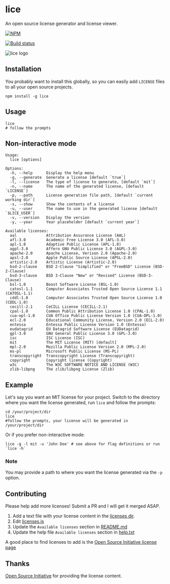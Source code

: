 # lice

An open source license generator and license viewer.

[![NPM](https://nodei.co/npm/lice.png)](https://nodei.co/npm/lice/)

[![Build status](https://travis-ci.org/superkhau/lice.svg?branch=master)](https://travis-ci.org/superkhau/lice)

![lice logo](/data/lice.png)

## Installation
You probably want to install this globally, so you can easily add `LICENSE`
files to all your open source projects.

```
npm install -g lice
```

## Usage
```
lice
# follow the prompts
```

## Non-interactive mode

```
Usage:
  lice [options]

Options:
  -h, --help      Display the help menu
  -g, --generate  Generate a license [default `true`]
  -l, --license   The type of license to generate, [default `mit`]
  -n, --name      The name of the generated license, [default `LICENSE`]
  -p, --path      License generation file path, [default `current working dir`]
  -s, --show      Show the contents of a license
  -u, --user      The name to use in the generated license [default `$LICE_USER`]
  -v, --version   Display the version
  -y, --year      Year placeholder [default `current year`]

Available licenses:
  aal             Attribution Assurance License (AAL)
  afl-3.0         Academic Free License 3.0 (AFL-3.0)
  apl-1.0         Adaptive Public License (APL-1.0)
  agpl-3.0        Affero GNU Public License 3.0 (AGPL-3.0)
  apache-2.0      Apache License, Verison 2.0 (Apache-2.0)
  apsl-2.0        Apple Public Source License (APSL-2.0)
  artistic-2.0    Artistic License (Artistic-2.0)
  bsd-2-clause    BSD 2-Clause "Simplified" or "FreeBSD" License (BSD-2-Clause)
  bsd-3-clause    BSD 3-Clause "New" or "Revised" License (BSD-3-Clause)
  bsl-1.0         Boost Software License (BSL-1.0)
  catosl-1.1      Computer Associates Trusted Open Source License 1.1 (CATOSL-1.1)
  cddl-1.0        Computer Associates Trusted Open Source License 1.0 (CDDL-1.0)
  cecill-2.1      CeCILL License (CECILL-2.1)
  cpal-1.0        Common Public Attribution License 1.0 (CPAL-1.0)
  cua-opl-1.0     CUA Office Public License Version 1.0 (CUA-OPL-1.0)
  ecl-2.0         Educational Community License, Version 2.0 (ECL-2.0)
  entessa         Entessa Public License Version 1.0 (Entessa)
  eudatagrid      EU Datagrid Software License (EUDatagrid)
  gpl-3.0         GNU General Public License 3.0 (GPL-3.0)
  isc             ISC License (ISC)
  mit             The MIT License (MIT) [default]
  mpl-2.0         Mozilla Public License Version 2.0 (MPL-2.0)
  ms-pl           Microsoft Public License (MS-PL)
  transcopyright  Transcopyright License (Transcopyright)
  copyright       Copyright license (Copyright)
  w3c             The W3C SOFTWARE NOTICE AND LICENSE (W3C)
  zlib-libpng     The zlib/libpng License (Zlib)
```

## Example
Let's say you want an MIT license for your project. Switch to the directory
where you want the license generated, run `lice` and follow the prompts:

```
cd /your/project/dir
lice
#follow the prompts, your license will be generated in /your/project/dir
```

Or if you prefer non-interactive mode:

```
lice -g -l mit -u 'John Doe' # see above for flag definitions or run `lice -h`
```

### Note
You may provide a path to where you want the license generated via the `-p`
option.

## Contributing
Please help add more licenses! Submit a PR and I will get it merged ASAP.

1. Add a text file with your license content in the [licenses dir](/licenses).
2. Edit [licenses.js](/lib/licenses.js)
3. Update the `Available licenses` section in [README.md](/README.md)
4. Update the help file `Available licenses` section in [help.txt](/data/help.txt)

A good place to find licenses to add is the
[Open Source Initiative license page](http://opensource.org/licenses/alphabetical)

## Thanks
[Open Source Initiative](http://opensource.org/) for providing the license
content.
